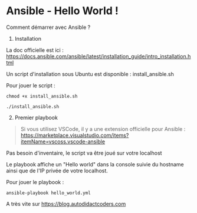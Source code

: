# Ansible - Hello World !

Comment démarrer avec Ansible ?

1. Installation

La doc officielle est ici : https://docs.ansible.com/ansible/latest/installation_guide/intro_installation.html

Un script d'installation sous Ubuntu est disponible : install_ansible.sh

Pour jouer le script :

```shell
chmod +x install_ansible.sh

./install_ansible.sh
```

2. Premier playbook

> Si vous utilisez VSCode, il y a une extension officielle pour Ansible : https://marketplace.visualstudio.com/items?itemName=vscoss.vscode-ansible

Pas besoin d'inventaire, le script va être joué sur votre localhost

Le playbook affiche un "Hello world" dans la console suivie du hostname ainsi que de l'IP privée de votre localhost.

Pour jouer le playbook :

```shell
ansible-playbook hello_world.yml
```

A très vite sur https://blog.autodidactcoders.com
